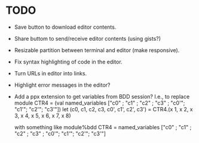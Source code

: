 TODO
====
* Save button to download editor contents.
* Share buttom to send/receive editor contents (using gists?)
* Resizable partition between terminal and editor
  (make responsive).
* Fix syntax highlighting of code in the editor.
* Turn URLs in editor into links.
* Highlight error messages in the editor?
* Add a ppx extension to get variables from BDD session?
  I.e., to replace
    module CTR4 = (val named_variables ["c0" ; "c1" ; "c2" ; "c3" ;
                                        "c0'"; "c1'"; "c2'"; "c3'"])
    let (c0, c1, c2, c3, c0', c1', c2', c3')
      = CTR4.(x 1, x 2, x 3, x 4, x 5, x 6, x 7, x 8)

  with something like
    module%bdd CTR4 = named_variables ["c0" ; "c1" ; "c2" ; "c3" ;
                                       "c0'"; "c1'"; "c2'"; "c3'"]

